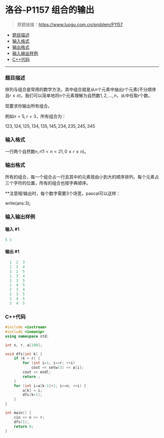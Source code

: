 # 洛谷-P1157 组合的输出

> 原题链接：https://www.luogu.com.cn/problem/P1157

- [题目描述](#题目描述)
- [输入格式](#输入格式)
- [输出格式](#输出格式)
- [输入输出样例](#输入输出样例)
- [C++代码](#C++代码)

---

### <a name="题目描述">题目描述</a>

排列与组合是常用的数学方法，其中组合就是从$n$个元素中抽出$r$个元素(不分顺序且$r \le n$)，我们可以简单地将$n$个元素理解为自然数$1,2,…,n$，从中任取$r$个数。

现要求你输出所有组合。

例如$n=5,r=3$，所有组合为：

$12 3 ,   1 2 4  ,  1 2 5  ,  1 3 4   ,1 3 5 ,   1 4 5 ,   2 3 4 ,   2 3 5  ,  2 4 5  ,  3 4 5$

### <a name="输入格式">输入格式</a>

一行两个自然数$n,r(1<n<21,0 \le r \le n)$。

### <a name="输出格式">输出格式</a>

所有的组合，每一个组合占一行且其中的元素按由小到大的顺序排列，每个元素占三个字符的位置，所有的组合也按字典顺序。

**注意哦!输出时，每个数字需要$3$个场宽，pascal可以这样：

write(ans:3);

### <a name="输入输出样例">输入输出样例</a>

#### 输入 #1

```c++
5 3 
```

#### 输出 #1

```c++
  1  2  3
  1  2  4
  1  2  5
  1  3  4
  1  3  5
  1  4  5
  2  3  4
  2  3  5
  2  4  5
  3  4  5
```

### <a name="C++代码">C++代码</a>

```c++
#include <iostream>
#include <iomanip>
using namespace std;

int n, r, a[100];

void dfs(int k) {
    if (k > r) {
        for (int i=1; i<=r; ++i)
            cout << setw(3) << a[i];
        cout << endl;
        return ;
    }
    for (int i=a[k-1]+1; i<=n; ++i) {
        a[k] = i;
        dfs(k+1);
    }
}

int main() {
    cin >> n >> r;
    dfs(1);
    return 0;
}
```